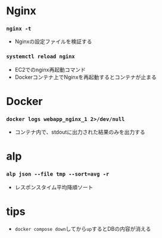 # Nginx
### `nginx -t`
- Nginxの設定ファイルを検証する

### `systemctl reload nginx`
- EC2でのnginx再起動コマンド
- Dockerコンテナ上でNginxを再起動するとコンテナが止まる

# Docker
### `docker logs webapp_nginx_1 2>/dev/null`
- コンテナ内で、stdoutに出力された結果のみを出力する

# alp
### `alp json --file tmp --sort=avg -r`
- レスポンスタイム平均降順ソート

# tips
- `docker compose down`してから`up`するとDBの内容が消える
